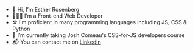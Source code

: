- 👋 Hi, I’m Esther Rosenberg
- 👩🏻‍💻 I’m a Front-end Web Developer
- ⚒️ I'm proficient in many programming languages including JS, CSS & Python
- 🌱 I’m currently taking Josh Comeau's CSS-for-JS developers course
- 📬 You can contact me on [LinkedIn](https://www.linkedin.com/in/esty-rosenberg1234)
